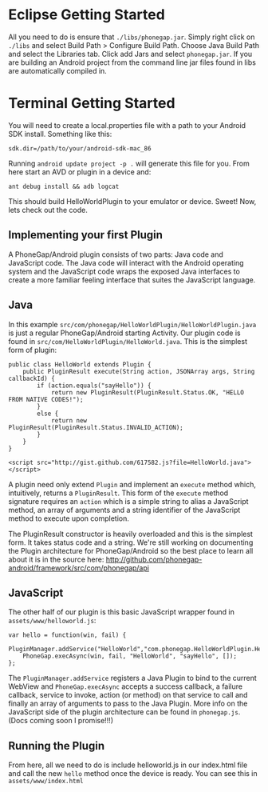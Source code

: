 Eclipse Getting Started
===

All you need to do is ensure that `./libs/phonegap.jar`. Simply right click on `./libs` and select Build Path > Configure Build Path. Choose Java Build Path and select the Libraries tab. Click add Jars and select `phonegap.jar`. If you are building an Android project from the command line jar files found in libs are automatically compiled in. 

Terminal Getting Started
===

You will need to create a local.properties file with a path to your Android SDK install. Something like this:

	sdk.dir=/path/to/your/android-sdk-mac_86
	
Running `android update project -p .` will generate this file for you. From here start an AVD or plugin in a device and:

	ant debug install && adb logcat
	
This should build HelloWorldPlugin to your emulator or device. Sweet! Now, lets check out the code. 

Implementing your first Plugin
---

A PhoneGap/Android plugin consists of two parts: Java code and JavaScript code. The Java code will interact with the Android operating system and the JavaScript code wraps the exposed Java interfaces to create a more familiar feeling interface that suites the JavaScript language. 

Java
---

In this example `src/com/phonegap/HelloWorldPlugin/HelloWorldPlugin.java` is just a regular PhoneGap/Android starting Activity. Our plugin code is found in `src/com/HelloWorldPlugin/HelloWorld.java`. This is the simplest form of plugin:

	public class HelloWorld extends Plugin {
		public PluginResult execute(String action, JSONArray args, String callbackId) {
			if (action.equals("sayHello")) {
				return new PluginResult(PluginResult.Status.OK, "HELLO FROM NATIVE CODES!");
			} 
			else {
				return new PluginResult(PluginResult.Status.INVALID_ACTION);
			}
		}
	}
	
	<script src="http://gist.github.com/617582.js?file=HelloWorld.java"></script>

A plugin need only extend `Plugin` and implement an `execute`	method which, intuitively, returns a `PluginResult`. This form of the `execute` method signature requires an `action` which is a simple string to alias a JavaScript method, an array of arguments and a string identifier of the JavaScript method to execute upon completion. 

The PluginResult constructor is heavily overloaded and this is the simplest form. It takes status code and a string. We're still working on documenting the Plugin architecture for PhoneGap/Android so the best place to learn all about it is in the source here: http://github.com/phonegap-android/framework/src/com/phonegap/api

JavaScript
---

The other half of our plugin is this basic JavaScript wrapper found in `assets/www/helloworld.js`:

	var hello = function(win, fail) {
		PluginManager.addService("HelloWorld","com.phonegap.HelloWorldPlugin.HelloWorld");
		PhoneGap.execAsync(win, fail, "HelloWorld", "sayHello", []);
	};

The `PluginManager.addService` registers a Java Plugin to bind to the current WebView and `PhoneGap.execAsync` accepts a success callback, a failure callback, service to invoke, action (or method) on that service to call and finally an array of arguments to pass to the Java Plugin. More info on the JavaScript side of the plugin architecture can be found in `phonegap.js`. (Docs coming soon I promise!!!)

Running the Plugin
---

From here, all we need to do is include helloworld.js in our index.html file and call the new `hello` method once the device is ready. You can see this in `assets/www/index.html`
